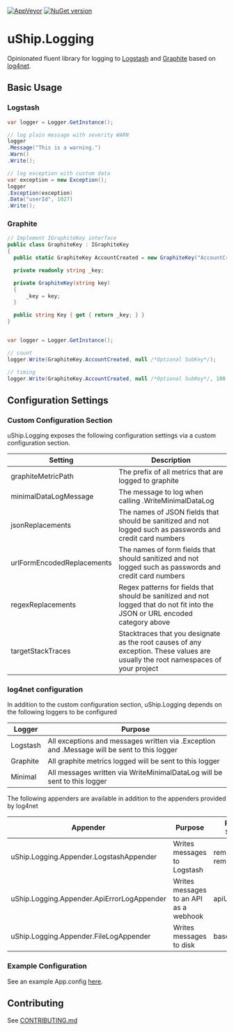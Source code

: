 [![AppVeyor](https://ci.appveyor.com/api/projects/status/github/uShip/uShip.Logging?svg=true)](https://ci.appveyor.com/project/uShip/uShip-Logging)
[![NuGet version](https://badge.fury.io/nu/uship.logging.svg)](https://www.nuget.org/packages/uship.logging)

# uShip.Logging
Opinionated fluent library for logging to [Logstash](https://github.com/elastic/logstash) and [Graphite](https://github.com/mit-carbon/Graphite) based on [log4net](https://github.com/apache/log4net).

## Basic Usage

### Logstash
```csharp
var logger = Logger.GetInstance();

// log plain message with severity WARN
logger
.Message("This is a warning.")
.Warn()
.Write();

// log exception with custom data
var exception = new Exception();
logger
.Exception(exception)
.Data("userId", 1027)
.Write();
```

### Graphite
```csharp
// Implement IGraphiteKey interface
public class GraphiteKey : IGraphiteKey
{
  public static GraphiteKey AccountCreated = new GraphiteKey("AccountCreated");

  private readonly string _key;

  private GraphiteKey(string key)
  {
      _key = key;
  }

  public string Key { get { return _key; } }
}


var logger = Logger.GetInstance();

// count
logger.Write(GraphiteKey.AccountCreated, null /*Optional SubKey*/);

// timing
logger.Write(GraphiteKey.AccountCreated, null /*Optional SubKey*/, 100 /*milliseconds*/)
```

## Configuration Settings
### Custom Configuration Section
uShip.Logging exposes the following configuration settings via a custom configuration section.

| Setting | Description |
|---------|-------------|
| graphiteMetricPath | The prefix of all metrics that are logged to graphite |
| minimalDataLogMessage | The message to log when calling .WriteMinimalDataLog |
| jsonReplacements | The names of JSON fields that should be sanitized and not logged such as passwords and credit card numbers |
| urlFormEncodedReplacements | The names of form fields that should sanitized and not logged such as passwords and credit card numbers |
| regexReplacements | Regex patterns for fields that should be sanitized and not logged that do not fit into the JSON or URL encoded category above |
| targetStackTraces | Stacktraces that you designate as the root causes of any exception. These values are usually the root namespaces of your project |

### log4net configuration

In addition to the custom configuration section, uShip.Logging depends on the following loggers to be configured

| Logger | Purpose |
|--------|---------|
| Logstash | All exceptions and messages written via .Exception and .Message will be sent to this logger |
| Graphite | All graphite metrics logged will be sent to this logger |
| Minimal | All messages written via WriteMinimalDataLog will be sent to this logger |

The following appenders are available in addition to the appenders provided by log4net

| Appender | Purpose | Relevant Settings |
|----------|---------|-------------------|
| uShip.Logging.Appender.LogstashAppender | Writes messages to Logstash | remoteAddress, remotePort |
| uShip.Logging.Appender.ApiErrorLogAppender | Writes messages to an API as a webhook | apiUrl |
| uShip.Logging.Appender.FileLogAppender | Writes messages to disk | baseDirectory |

### Example Configuration

See an example App.config [here](https://github.com/uShip/uShip.Logging/blob/master/src/uShip.Logging.Tests/App.config).

## Contributing
See [CONTRIBUTING.md](CONTRIBUTING.md)
